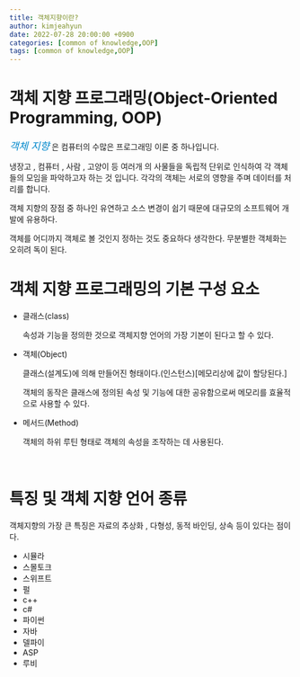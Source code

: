 ```yaml
---
title: 객체지향이란?
author: kimjeahyun
date: 2022-07-28 20:00:00 +0900
categories: [common of knowledge,OOP]
tags: [common of knowledge,OOP]
---
```


# 객체 지향 프로그래밍(Object-Oriented Programming, OOP)

*<font color="#0088cc" style="font-size:18px;">객체 지향</font>* 은 컴퓨터의 수많은 프로그래밍 이론 중 하나입니다.

냉장고 , 컴퓨터 , 사람 , 고양이 등 여러개 의 사물들을 독립적 단위로 인식하여 각 객체들의 모임을 파악하고자 하는 것 입니다. 
각각의 객체는 서로의 영향을 주며 데이터를 처리를 합니다.

객체 지향의 장점 중 하나인 유연하고 소스 변경이 쉽기 때문에 대규모의 소프트웨어 개발에 유용하다.

객체를 어디까지 객체로 볼 것인지 정하는 것도 중요하다 생각한다. 무분별한 객체화는 오히려 독이 된다.
<br>

# 객체 지향 프로그래밍의 기본 구성 요소 

- 클래스(class)
  
  속성과 기능을 정의한 것으로 객체지향 언어의 가장 기본이 된다고 할 수 있다.

- 객체(Object)

  클래스(설계도)에 의해 만들어진 형태이다.(인스턴스)[메모리상에 값이 할당된다.] 

  객체의 동작은 클래스에 정의된 속성 및 기능에 대한 공유함으로써 메모리를 효율적으로 사용할 수 있다. 

- 메서드(Method)

  객체의 하위 루틴 형태로 객체의 속성을 조작하는 데 사용된다.
<br>

# 특징 및 객체 지향 언어 종류

객체지향의 가장 큰 특징은 자료의 추상화 , 다형성, 동적 바인딩, 상속 등이 있다는 점이다.


- 시뮬라
- 스몰토크
- 스위프트
- 펄
- c++
- c#
- 파이썬
- 자바
- 델파이
- ASP
- 루비

